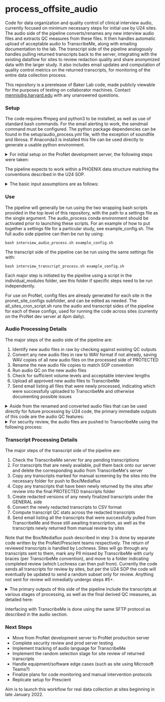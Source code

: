 # process_offsite_audio
Code for data organization and quality control of clinical interview audio, currently focused on minimum necessary steps for initial use by U24 sites. The audio side of the pipeline converts/renames any new interview audio files and extracts QC measures from these files. It then handles automatic upload of acceptable audio to TranscribeMe, along with emailing documentation to the lab. The transcript side of the pipeline analogously handles pulling returned transcripts back to the server, integrating with the existing dataflow for sites to review redaction quality and share anonymized data with the larger study. It also includes email updates and computation of quality control metrics on the returned transcripts, for monitoring of the entire data collection process. 

This repository is a prerelease of Baker Lab code, made publicly viewable for the purposes of testing on collaborator machines. Contact mennis@g.harvard.edu with any unanswered questions.

### Setup
The code requires ffmpeg and python3 to be installed, as well as use of standard bash commands. For the email alerting to work, the sendmail command must be configured. The python package dependencies can be found in the setup/audio_process.yml file, with the exception of soundfile and librosa. If Anaconda3 is installed this file can be used directly to generate a usable python environment. 

<details>
	<summary>For initial setup on the ProNet development server, the following steps were taken:</summary>

First, I installed Anaconda -
* wget https://repo.anaconda.com/archive/Anaconda3-5.3.1-Linux-x86_64.sh
* bash Anaconda3-5.3.1-Linux-x86_64.sh 
	* (Answered yes to bashrc question, no to Visual Studio question, other prompts kept as default by just pressing enter)
* rm Anaconda3-5.3.1-Linux-x86_64.sh
* source .bashrc

Note ffmpeg, the other main dependency, was already working on the machine.

Then I setup the repository with included Anaconda environment -
* cd /opt/software
* git clone https://github.com/dptools/process_offsite_audio.git 
* cd process_offsite_audio/setup
* conda env create -f audio_process.yml
* conda activate audio_process
* pip install soundfile
* pip install librosa
* cd ..

Because of the way that passwords are stored, the code should generally be run by the same account that completes this installation.
</details>

The pipeline expects to work within a PHOENIX data structure matching the conventions described in the U24 SOP. 

<details>
	<summary>The basic input assumptions are as follows:</summary>

The audio side looks for interviews/psychs and interviews/open datatypes on the PROTECTED side of raw, which should be (exclusively) populated by Lochness. Any data under these folders is expected to match one of two conventions - either a folder produced by Zoom uploaded as is or a standalone audio file recorded using a single physical device named according to the convention YYYYMMDDHHMMSS.WAV. For the Zoom interviews, the code currently only processes the single combined audio file provided. 

The transcript side of the pipeline primarily relies on outputs from the audio side. It also expects a box_transfer/transcripts folder on the top level of the PHOENIX structure's PROTECTED side, to facilitate transfering completed transcripts to the corresponding sites for correctness review. In finalizing the transcripts that are subsequently returned by sites, it looks for interviews/transcripts datatype on the PROTECTED side of raw. 

The code also requires a metadata file under the study level of GENERAL, and will only process a particular patient ID if that ID appears as a row in the metadata file containing a valid consent date (per Lochness guidelines). If there are issues encountered with the basic study setup appropriate error messages will be logged.

Note the pipeline only ever reads from raw datatypes. All pipeline outputs are saved/modified as processed datatypes. The deidentified data that make it under the GENERAL side of processed will subsequently be pushed by Lochness to the NDA data lake.
</details>

### Use
The pipeline will generally be run using the two wrapping bash scripts provided in the top level of this repository, with the path to a settings file as the single argument. The audio_process conda environment should be activated prior to launching these scripts. For an example of how to put together a settings file for a particular study, see example_config.sh. The full audio side pipeline can then be run by using:

	bash interview_audio_process.sh example_config.sh

The transcript side of the pipeline can be run using the same settings file with:

	bash interview_transcript_process.sh example_config.sh

Each major step is initiated by the pipeline using a script in the individual_modules folder, see this folder if specific steps need to be run independently. 

For use on ProNet, config files are already generated for each site in the pronet_site_configs subfolder, and can be edited as needed. The all_sites_cron_script.sh runs the audio and transcript sides of the pipeline for each of these configs, used for running the code across sites (currently on the ProNet dev server at 4pm daily).

### Audio Processing Details
The major steps of the audio side of the pipeline are:
1. Identify new audio files in raw by checking against existing QC outputs
2. Convert any new audio files in raw to WAV format if not already, saving WAV copies of all new audio files on the processed side of PROTECTED
3. Rename the new audio file copies to match SOP convention
4. Run audio QC on the new audio files
5. Check for sufficient volume levels and acceptable interview lengths
6. Upload all approved new audio files to TranscribeMe
7. Send email listing all files that were newly processed, indicating which were successfully uploaded to TranscribeMe and otherwise documenting possible issues

<details>
	<summary>Aside from the renamed and converted audio files that can be used directly for future processing by U24 code, the primary immediate outputs of this code are the audio QC features:</summary>
 
The main audio QC output CSV provides one row per interview with the following summary stats -
* Metadata for DPDash formatting
* Length of audio (in minutes)
* Overall volume (in dB)
* Standard deviation of amplitude (related to variance of volume)
* Mean of spectral flatness computed by librosa

One such CSV will be generated per subject ID, separately for the open and psychs interview types. These CSVs are saved on the GENERAL side of processed, and thus will be included in the data aggregation for sharing. They are intended to be used with the DPDash interface for study monitoring.

The audio QC processing also includes a sliding window QC operation, which computes decibel level and mean flatness in each designated bin (3 second sliding window with no overlap), creating one output file per interview audio. These outputs can be used for further processing but are kept on the PROTECTED side and so not currently shared with the wider group. They are used by the pipeline to check processing status among the raw audios.
</details>

<details>
	<summary>For security review, the audio files are pushed to TranscribeMe using the following process:</summary>

We connect to the TranscribeMe server via SFTP. The pySFTP python package, a wrapper around the Paramiko package specific for SFTP is used to automate this process. The host is sftp.transcribeme.com. The standard port 22 is used. The username is provided as a setting to the code, but will generally be one account for all sites on the ProNet side and one account for all sites on the Prescient side, with set up of this facilitated by TranscribeMe. The account password is input using a temporary environment variable. It was previously prompted for using read -s upon each run of the code, but for the purposes of automatic scheduled jobs, the password may now be stored in a hidden file with restricted permissions on a PROTECTED portion of our machine instead. 

Note that once the transcript side of the pipeline has detected a returned transcript on this SFTP server, the corresponding uploaded audio is deleted by our code on TranscribeMe's end using the same SFTP package.

If additional details are needed, please reach out. We can also put you in touch with the appropriate person at TranscribeMe to document security precautions on their end. 
</details>

### Transcript Processing Details
The major steps of the transcript side of the pipeline are:
1. Check the TranscribeMe server for any pending transcriptions
2. For transcripts that are newly available, pull them back onto our server and delete the corresponding audio from TranscribeMe's server
3. Copy any transcripts marked for manual screening by the sites into the necessary folder for push to Box/Mediaflux
4. Copy any transcripts that have been newly returned by the sites after review into the final PROTECTED transcripts folder
5. Create redacted versions of any newly finalized transcripts under the GENERAL side
6. Convert the newly redacted transcripts to CSV format
7. Compute transcript QC stats across the redacted transcripts
8. Send email listing all the transcripts that were successfully pulled from TranscribeMe and those still awaiting transcription, as well as the transcripts newly returned from manual review by sites 

Note that the Box/Mediaflux push described in step 3 is done by separate code written by the ProNet/Prescient teams respectively. The return of reviewed transcripts is handled by Lochness. Sites will go through any transcripts sent to them, mark any PII missed by TranscribeMe with curly braces (per TranscribeMe convention), and move to a folder indicating completed review (which Lochness can then pull from). Currently the code sends all transcripts for review by sites, but per the U24 SOP the code will eventually be updated to send a random subset only for review. Anything not sent for review will inmediatly undergo steps #5+. 

<details>
	<summary>The primary outputs of this side of the pipeline include the transcripts at various stages of processing, as well as the final derived QC measures, as detailed here:</summary>

All transcripts that contain PII are kept on the PROTECTED side, and thus will not be shared with the wider group. Transcripts that have passed over or completed the manual site review are kept in main transcripts folder of processed. For those transcripts that are sent for site review, a copy as it was returned by TranscribeMe can be found in a prescreening subfolder, so if changes are made by sites it will remain possible to refer back to the original transcript if necessary. 

Because PII is enclosed by curly braces as part of the transcription protocol, it is straightforward to generate a version of each transcript where the PII is actually removed (each such word replaced by REDACTED). This version is put on the GENERAL side of processed for syncing to the data lake. Also included is the CSV version of the transcript for easier processing by automated methods, where each row is a line of the transcript containing speaker ID, timestamp, and text as the main columns.

Using these CSVs, the following transcript QC metrics are computed - 
* Metadata for DPDash formatting
* Number of unique speaker IDs used by TranscribeMe
* For each of the first three speaker IDs (S1-S3), the following counting stats
	* Total number of sentences
	* Total number of words
	* Smallest number of words in a sentence
	* Largest number of words in a sentence
* Number of times the audio was marked inaudible
* Number of times a transcript portion was marked as uncertain
* Number of times crosstalk was marked
* Number of words redacted
* Total number of commas appearing (related to disfluency markers)
* Total number of dashes appearing (related to disfluency markers)
* Timestamp for the start of the final sentence, in minutes
* Shortest gap between the starts of two subsequent sentences, in seconds
* Longest gap between the starts of two subsequent sentences, in seconds
* The shortest and longest gaps weighted by the number of words in the intervening sentence

One such CSV will be generated per subject ID, separately for the open and psychs interview types. These CSVs are saved on the GENERAL side of processed, and thus will be included in the data aggregation for sharing. They are intended to be used with the DPDash interface for study monitoring.
</details>

Interfacing with TranscribeMe is done using the same SFTP protocol as described in the audio section. 

### Next Steps
* Move from ProNet development server to ProNet production server
* Complete security review and prod server testing
* Implement tracking of audio language for TranscribeMe
* Implement the random selection stage for site review of returned transcripts
* Handle equipment/software edge cases (such as site using Microsoft Teams?)
* Finalize plans for code monitoring and manual intervention protocols
* Replicate setup for Prescient

Aim is to launch this workflow for real data collection at sites beginning in late January 2022. 
